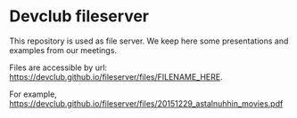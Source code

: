 # Devclub fileserver

This repository is used as file server. We keep here some presentations and examples from our meetings.

Files are accessible by url: https://devclub.github.io/fileserver/files/FILENAME_HERE.

For example, https://devclub.github.io/fileserver/files/20151229_astalnuhhin_movies.pdf
